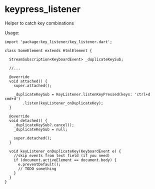 # keypress_listener
Helper to catch key combinations

Usage:

    import 'package:key_listener/key_listener.dart';
    
    class SomeElement extends HtmlElement {
    
      StreamSubscription<KeyboardEvent> _duplicateKeySub;
    
      //...
    
      @override
      void attached() {
        super.attached();
        
        _duplicateKeySub = KeyListener.listenKeyPressed(keys: 'ctrl+d cmd+d')
            .listen(keyListener_onDuplicateKey);
      }
      
      @override
      void detached() {
        _duplicateKeySub?.cancel();
        _duplicateKeySub = null;
        
        super.detached();
      }
      
      void keyListener_onDuplicateKey(KeyboardEvent e) {
        //skip events from text field (if you need)
        if (document.activeElement == document.body) {
          e.preventDefault();
          // TODO something
        }
      }
    }
